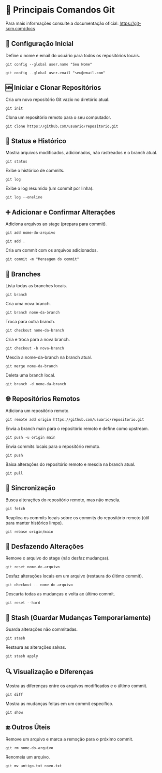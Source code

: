 # 📘 Principais Comandos Git
Para mais informações consulte a documentação oficial: https://git-scm.com/docs

## 🔧 Configuração Inicial
Define o nome e email do usuário para todos os repositórios locais.
<pre><code>git config --global user.name "Seu Nome"</code></pre>

<pre><code>git config --global user.email "seu@email.com"</code></pre>


## 🆕 Iniciar e Clonar Repositórios
Cria um novo repositório Git vazio no diretório atual.
<pre><code>git init</code></pre>

Clona um repositório remoto para o seu computador.
<pre><code>git clone https://github.com/usuario/repositorio.git</code></pre>


## 📁 Status e Histórico
Mostra arquivos modificados, adicionados, não rastreados e o branch atual.
<pre><code>git status</code></pre>

Exibe o histórico de commits.
<pre><code>git log</code></pre>

Exibe o log resumido (um commit por linha).
<pre><code>git log --oneline</code></pre>


## ➕ Adicionar e Confirmar Alterações
Adiciona arquivos ao stage (prepara para commit).
<pre><code>git add nome-do-arquivo</code></pre>
<pre><code>git add .</code></pre>

Cria um commit com os arquivos adicionados.
<pre><code>git commit -m "Mensagem do commit"</code></pre>


## 🔁 Branches
Lista todas as branches locais.
<pre><code>git branch</code></pre>

Cria uma nova branch.
<pre><code>git branch nome-da-branch</code></pre>

Troca para outra branch.
<pre><code>git checkout nome-da-branch</code></pre>

Cria e troca para a nova branch.
<pre><code>git checkout -b nova-branch</code></pre>

Mescla a nome-da-branch na branch atual.
<pre><code>git merge nome-da-branch</code></pre>

Deleta uma branch local.
<pre><code>git branch -d nome-da-branch</code></pre>


## 🌐 Repositórios Remotos
Adiciona um repositório remoto.
<pre><code>git remote add origin https://github.com/usuario/repositorio.git</code></pre>

Envia a branch main para o repositório remoto e define como upstream.
<pre><code>git push -u origin main</code></pre>

Envia commits locais para o repositório remoto.
<pre><code>git push</code></pre>

Baixa alterações do repositório remoto e mescla na branch atual.
<pre><code>git pull</code></pre>


## 🔄 Sincronização
Busca alterações do repositório remoto, mas não mescla.
<pre><code>git fetch</code></pre>

Reaplica os commits locais sobre os commits do repositório remoto (útil para manter histórico limpo).
<pre><code>git rebase origin/main</code></pre>


## 🧼 Desfazendo Alterações
Remove o arquivo do stage (não desfaz mudanças).
<pre><code>git reset nome-do-arquivo</code></pre>

Desfaz alterações locais em um arquivo (restaura do último commit).
<pre><code>git checkout -- nome-do-arquivo</code></pre>

Descarta todas as mudanças e volta ao último commit.
<pre><code>git reset --hard</code></pre>


## 🧪 Stash (Guardar Mudanças Temporariamente)
Guarda alterações não commitadas.
<pre><code>git stash</code></pre>

Restaura as alterações salvas.
<pre><code>git stash apply</code></pre>


## 🔍 Visualização e Diferenças
Mostra as diferenças entre os arquivos modificados e o último commit.
<pre><code>git diff</code></pre>

Mostra as mudanças feitas em um commit específico.
<pre><code>git show <commit></code></pre>


## 🔚 Outros Úteis
Remove um arquivo e marca a remoção para o próximo commit.
<pre><code>git rm nome-do-arquivo</code></pre>

Renomeia um arquivo.
<pre><code>git mv antigo.txt novo.txt</code></pre>
